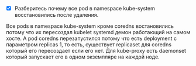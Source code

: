 - [x] Разберитесь почему все pod в namespace kube-system восстановились после удаления.

Все pods в namespace kube-system кроме сoredns востановились потому что их пересоздал kubelet systemd демон работающий на самом хосте. А pod coredns перезапустился потому что есть deployment  с параметром replicas 1, то есть, существует replicaset для coredns который его пересоздает если его нет. Для kube-proxy есть daemonset который запускает его в одном экземпляре на каждой ноде.


